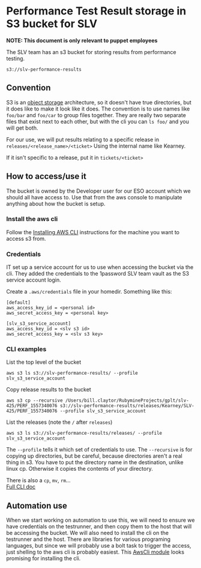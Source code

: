 # Performance Test Result storage in S3 bucket for SLV

**NOTE: This document is only relevant to puppet employees**

The SLV team has an s3 bucket for storing results from performance testing.

`
s3://slv-performance-results
`

## Convention

S3 is an
[object storage](https://docs.aws.amazon.com/AmazonS3/latest/user-guide/using-folders.html) architecture,
so it doesn't have true directories, but it does like to make it look like it does.  The convention 
is to use names like `foo/bar`  and `foo/car` to group files together.  They are really two separate
files that exist next to each other, but with the cli you can `ls foo/` and you will get both.

For our use, we will put results relating to a specific release
in `releases/<release_name>/<ticket>` Using the internal name like Kearney.

If it isn't specific to a release, put it in `tickets/<ticket>`
 
## How to access/use it

The bucket is owned by the Developer user for our ESO account which we should all have access
to.  Use that from the aws console to manipulate anything about how the bucket is setup. 

### Install the aws cli

Follow the 
[Installing AWS CLI](https://docs.aws.amazon.com/cli/latest/userguide/cli-chap-install.html) 
instructions for the machine you want to access s3 from.

### Credentials

IT set up a service account for us to use when accessing the bucket via the cli.  They
added the credentials to the 1password SLV team vault as the S3 service account login.
 

Create a `.aws/credentials` file in your homedir.
Something like this:
```
[default]
aws_access_key_id = <personal id>
aws_secret_access_key = <personal key>
          
[slv_s3_service_account]
aws_access_key_id = <slv s3 id>
aws_secret_access_key = <slv s3 key>
```

### CLI examples


List the top level of the bucket

`aws s3 ls s3://slv-performance-results/ --profile slv_s3_service_account`

Copy release results to the bucket

`aws s3 cp --recursive /Users/bill.claytor/RubymineProjects/gplt/slv-425/PERF_1557340076 s3://slv-performance-results/releases/Kearney/SLV-425/PERF_1557340076 --profile slv_s3_service_account`

List the releases (note the `/` after `releases`)

`aws s3 ls s3://slv-performance-results/releases/ --profile slv_s3_service_account`


The `--profile` tells it which set of credentials to use.
The `--recursive` is for copying up directories, but be careful, because directories aren't a real
thing in s3.  You have to put the directory name in the destination, unlike linux cp.
Otherwise it copies the contents of your directory.

There is also a `cp`, `mv`, `rm`...  
[Full CLI doc](https://docs.aws.amazon.com/cli/latest/reference/s3/index.html#cli-aws-s3)

## Automation use
When we start working on automation to use this, we will need to ensure we have credentials
on the testrunner, and then copy them to the host that will be accessing the bucket.  We will
also need to install the cli on the testrunner and the host.  There are libraries for various
programing languages, but since we will probably use a bolt task to trigger the access, just
shelling to the aws cli is probably
easiest.  This [AwsCli module](https://forge.puppet.com/jdowning/awscli) looks promising
for installing the cli.
